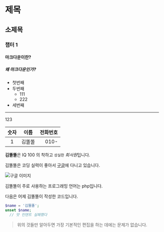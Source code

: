 # 제목

## 소제목

### 챕터 1

#### 마크다운이란?

##### 왜 마크다운인가?

* 첫번째
* 두번째
  * 111
  * 222
* 세번째

---

123


| 숫자 | 이름 | 전화번호 |
| :---: | --- | -----: |
| 1 | 김똘똘 | 010- |

**김똘똘**은 IQ 100 의 착하고 `성실한` *회사원*입니다.

김똘똘은 코딩 실력이 좋아서 [구글](http://www.google.com)에 다니고 있습니다.

![구글 이미지](https://www.google.co.kr/images/branding/googlelogo/1x/googlelogo_color_272x92dp.png)

김똘똘이 주로 사용하는 프로그래밍 언어는 php입니다.

다음은 어제 김똘똘이 작성한 코드입니다.

```php
$name = '김똘똘';
unset $name;
  // 앗 인덴트 실패했다
```

>위의 것들만 알아두면 가장 기본적인 편집을 하는 데에는 문제가 없습니다.
